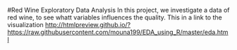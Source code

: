 #Red Wine Exploratory Data Analysis
In this project, we investigate a data of red wine, to see whatt variables influences the quality. 
This in a link to the visualization 
http://htmlpreview.github.io/?https://raw.githubusercontent.com/mouna199/EDA_using_R/master/eda.html
